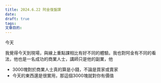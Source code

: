 ```yaml
---
title: 2024.6.22 阿金復盤課
date: 
draft: true
tags: 
文章目的:
---
```

今天

我覺得今天到現場，與線上重點課相比有好不同的體驗。我也對阿金有不同的看法，他也是一名成功的商業人士，講師只是他的副業，他

- 3000塊對於商業人士真的算是小錢，不論是買家或賣家
- 今天的東西還是很實用，那這個3000塊就對你有價值